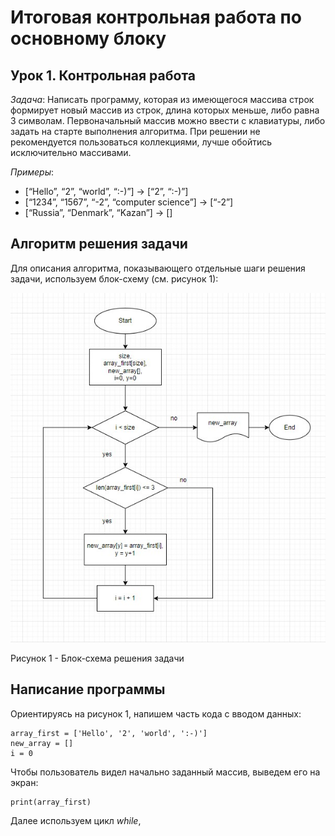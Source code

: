# Итоговая контрольная работа по основному блоку

## Урок 1. Контрольная работа
*Задача*: Написать программу, которая из имеющегося массива строк формирует новый массив из строк, длина которых меньше, либо равна 3 символам. Первоначальный массив можно ввести с клавиатуры, либо задать на старте выполнения алгоритма. При решении не рекомендуется пользоваться коллекциями, лучше обойтись исключительно массивами.

*Примеры*:
- [“Hello”, “2”, “world”, “:-)”] → [“2”, “:-)”]
- [“1234”, “1567”, “-2”, “computer science”] → [“-2”]
- [“Russia”, “Denmark”, “Kazan”] → []

## Алгоритм решения задачи

Для описания алгоритма, показывающего отдельные шаги решения задачи, используем блок-схему (см. рисунок 1):

![Рисунок1][image1]

[image1]: testworkblock.jpg
Рисунок 1 - Блок-схема решения задачи

## Написание программы

Ориентируясь на рисунок 1, напишем часть кода с вводом данных:
```
array_first = ['Hello', '2', 'world', ':-)'] 
new_array = []
i = 0
```

Чтобы пользователь видел начально заданный массив, выведем его на экран:
```
print(array_first)
```

Далее используем цикл *while*, 